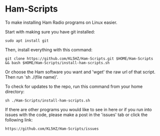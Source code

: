 # Ham-Scripts

To make installing Ham Radio programs on Linux easier.

Start with making sure you have git installed:
```
sudo apt install git
```

Then, install everything with this command:
```
git clone https://github.com/KL5HZ/Ham-Scripts.git $HOME/Ham-Scripts && bash $HOME/Ham-Scripts/install-ham-scripts.sh
```

Or choose the Ham software you want and 'wget' the raw url of that script. Then run 'sh ./(file name)'.

To check for updates to the repo, run this command from your home directory:
```
sh ./Ham-Scripts/install-ham-scripts.sh
```

If there are other programs you would like to see in here or if you run into issues with the code, please make a post in the 'issues' tab or click the following link:
```
https://github.com/KL5HZ/Ham-Scripts/issues
```
